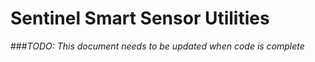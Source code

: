 # Sentinel Smart Sensor Utilities

###_TODO: This document needs to be updated when code is complete_

